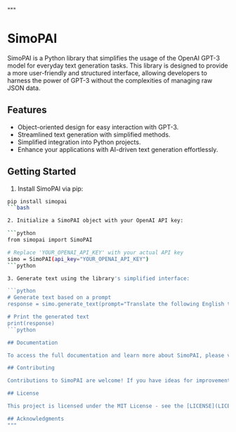 """
# SimoPAI

SimoPAI is a Python library that simplifies the usage of the OpenAI GPT-3 model for everyday text generation tasks. This library is designed to provide a more user-friendly and structured interface, allowing developers to harness the power of GPT-3 without the complexities of managing raw JSON data.

## Features

- Object-oriented design for easy interaction with GPT-3.
- Streamlined text generation with simplified methods.
- Simplified integration into Python projects.
- Enhance your applications with AI-driven text generation effortlessly.

## Getting Started

1. Install SimoPAI via pip:

```bash
pip install simopai
```bash

2. Initialize a SimoPAI object with your OpenAI API key:

```python
from simopai import SimoPAI

# Replace 'YOUR_OPENAI_API_KEY' with your actual API key
simo = SimoPAI(api_key="YOUR_OPENAI_API_KEY")
```python

3. Generate text using the library's simplified interface:

```python
# Generate text based on a prompt
response = simo.generate_text(prompt="Translate the following English text to French: 'Hello, world!'")

# Print the generated text
print(response)
```python

## Documentation

To access the full documentation and learn more about SimoPAI, please visit the [SimoPAI documentation](https://github.com/your_username/simopai).

## Contributing

Contributions to SimoPAI are welcome! If you have ideas for improvements or find any issues, please create a GitHub issue or submit a pull request.

## License

This project is licensed under the MIT License - see the [LICENSE](LICENSE) file for details.

## Acknowledgments
"""
